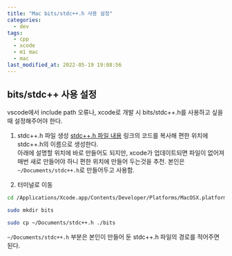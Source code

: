 ```yaml
---
title: "Mac bits/stdc++.h 사용 설정"
categories:
  - dev
tags:
  - cpp
  - xcode
  - m1 mac
  - mac
last_modified_at: 2022-05-19 19:08:56
---
```


## bits/stdc++ 사용 설정

vscode에서 include path 오류나, xcode로 개발 시 bits/stdc++.h를 사용하고 싶을 때 설정해주어야 한다.

1. stdc++.h 파일 생성
   [stdc++.h 파일 내용](https://gist.github.com/frankchen0130/9ac562b55fa7e03689bca30d0e52b0e5) 링크의 코드를 복사해 편한 위치에 stdc++.h의 이름으로 생성한다. \
   아래에 설명할 위치에 바로 만들어도 되지만, xcode가 업데이트되면 파일이 없어져 매번 새로 만들어야 하니 편한 위치에 만들어 두는것을 추천. 본인은 `~/Documents/stdc++.h`로 만들어두고 사용함.

2. 터미널로 이동

```bash
cd /Applications/Xcode.app/Contents/Developer/Platforms/MacOSX.platform/Developer/SDKs/MacOSX.sdk/usr/include/c++/v1
```

```bash
sudo mkdir bits
```

```bash
sudo cp ~/Documents/stdc++.h ./bits
```

`~/Documents/stdc++.h` 부분은 본인이 만들어 둔 stdc++.h 파일의 경로를 적어주면 된다.
